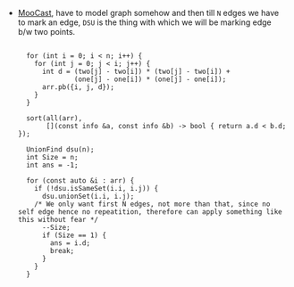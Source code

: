 - [MooCast](http://www.usaco.org/index.php?page=viewproblem2&cpid=669), have to model graph somehow and then till `N` edges we have to mark an edge, `DSU` is the thing with which we will be marking edge b/w two points.

	```

	  for (int i = 0; i < n; i++) {
	    for (int j = 0; j < i; j++) {
	      int d = (two[j] - two[i]) * (two[j] - two[i]) +
	              (one[j] - one[i]) * (one[j] - one[i]);
	      arr.pb({i, j, d});
	    }
	  }

	  sort(all(arr),
	       [](const info &a, const info &b) -> bool { return a.d < b.d; });

	  UnionFind dsu(n);
	  int Size = n;
	  int ans = -1;

	  for (const auto &i : arr) {
	    if (!dsu.isSameSet(i.i, i.j)) {
	      dsu.unionSet(i.i, i.j);
        /* We only want first N edges, not more than that, since no self edge hence no repeatition, therefore can apply something like this without fear */
	      --Size; 
	      if (Size == 1) {
	        ans = i.d;
	        break;
	      }
	    }
	  }


	```

